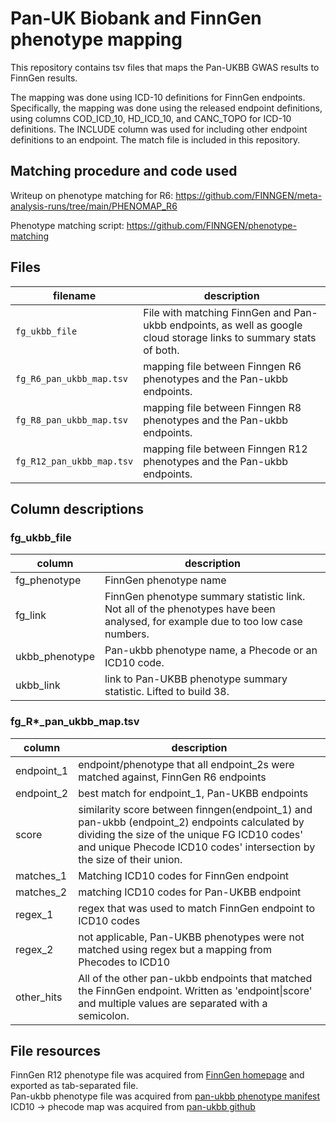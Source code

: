 # Pan-UK Biobank and FinnGen phenotype mapping

This repository contains tsv files that maps the Pan-UKBB GWAS results to FinnGen results.

The mapping was done using ICD-10 definitions for FinnGen endpoints. Specifically, the mapping was done using the released endpoint definitions, using columns COD_ICD_10, HD_ICD_10, and CANC_TOPO for ICD-10 definitions. The INCLUDE column was used for including other endpoint definitions to an endpoint. The match file is included in this repository.

## Matching procedure and code used

Writeup on phenotype matching for R6: <https://github.com/FINNGEN/meta-analysis-runs/tree/main/PHENOMAP_R6>

Phenotype matching script: <https://github.com/FINNGEN/phenotype-matching>

## Files

|filename|description|
|--|--|
| `fg_ukbb_file`| File with matching FinnGen and Pan-ukbb endpoints, as well as google cloud storage links to summary stats of both. |
| `fg_R6_pan_ukbb_map.tsv`| mapping file between Finngen R6 phenotypes and the Pan-ukbb endpoints. |
| `fg_R8_pan_ukbb_map.tsv`| mapping file between Finngen R8 phenotypes and the Pan-ukbb endpoints. |
| `fg_R12_pan_ukbb_map.tsv`| mapping file between Finngen R12 phenotypes and the Pan-ukbb endpoints. |

## Column descriptions

### fg_ukbb_file

|column|description|
|---|---|
|fg_phenotype|FinnGen phenotype name|
|fg_link|FinnGen phenotype summary statistic link. Not all of the phenotypes have been analysed, for example due to too low case numbers.|
|ukbb_phenotype|Pan-ukbb phenotype name, a Phecode or an ICD10 code.|
|ukbb_link|link to Pan-UKBB phenotype summary statistic. Lifted to build 38.|

### fg_R*_pan_ukbb_map.tsv

|column|description|
|---|---|
|endpoint_1|endpoint/phenotype that all endpoint_2s were matched against, FinnGen R6 endpoints |
|endpoint_2|best match for endpoint_1, Pan-UKBB endpoints |
|score| similarity score between finngen(endpoint_1) and pan-ukbb (endpoint_2) endpoints calculated by dividing the size of the unique FG ICD10 codes' and unique Phecode ICD10 codes' intersection by the size of their union. |
|matches_1|Matching ICD10 codes for FinnGen endpoint|
|matches_2|matching ICD10 codes for Pan-UKBB endpoint|
|regex_1|regex that was used to match FinnGen endpoint to ICD10 codes|
|regex_2|not applicable, Pan-UKBB phenotypes were not matched using regex but a mapping from Phecodes to ICD10|
|other_hits|All of the other pan-ukbb endpoints that matched the FinnGen endpoint. Written as 'endpoint\|score' and multiple values are separated with a semicolon.|

## File resources

FinnGen R12 phenotype file was acquired from [FinnGen homepage](https://www.finngen.fi/sites/default/files/inline-files/FINNGEN_ENDPOINTS_DF12_Final_2023-05-17_public.xlsx) and exported as tab-separated file.  
Pan-ukbb phenotype file was acquired from [pan-ukbb phenotype manifest](https://docs.google.com/spreadsheets/d/1AeeADtT0U1AukliiNyiVzVRdLYPkTbruQSk38DeutU8/edit#gid=30994804)  
ICD10 -> phecode map was acquired from [pan-ukbb github](https://raw.githubusercontent.com/atgu/ukbb_pan_ancestry/master/data/UKB_PHENOME_ICD10_PHECODE_MAP_20200109.txt)  
